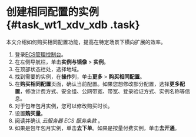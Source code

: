 # 创建相同配置的实例 {#task_wt1_xdv_xdb .task}

本文介绍如何购买相同配置功能，提高在特定场景下横向扩展的效率。

1.  登录[ECS管理控制台](https://ecs.console.aliyun.com)。
2.  在左侧导航栏，单击**实例与镜像** \> **实例**。
3.  在顶部状态栏处，选择地域。
4.  找到需要的实例，在**操作**列，单击**更多** \> **购买相同配置**。
5.  在**购买相同配置**页面，确认当前配置。如果您想修改部分配置，选择**更多配置**，修改计费方式、安全组、公网带宽、带宽、登录验证方式、实例名称等信息。
6.  对于包年包月实例，您可以修改购买时长。
7.  设置**购买量**。
8.  阅读并确认 *云服务器 ECS 服务条款* 。
9.  如果是包年包月实例，单击**去下单**。如果是按量付费实例，单击**去开通**。

